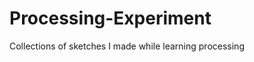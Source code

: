 Processing-Experiment
=====================

Collections of sketches I made while learning processing
